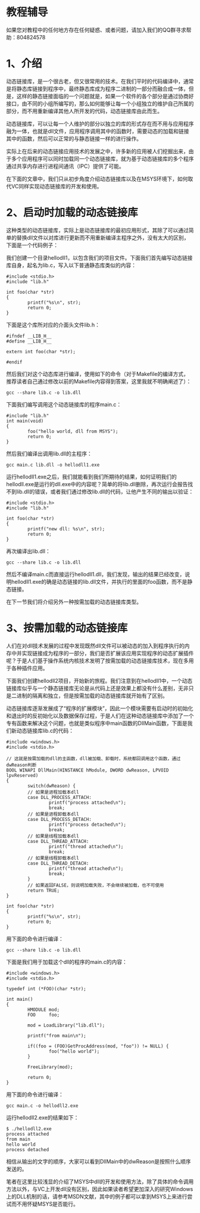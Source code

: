 # 教程辅导 #

如果您对教程中的任何地方存在任何疑惑、或者问题，请加入我们的QQ群寻求帮助：804824578

# 1、介绍 #

动态链接库，是一个很古老，但又很常用的技术。在我们平时的代码编译中，通常是将静态库链接到程序中，最终静态库成为程序二进制的一部分而融合成一体，但是，这样的静态链接面临的一个问题就是，如果一个软件的各个部分是通过协商好接口，由不同的小组所编写的，那么如何能够让每一个小组独立的维护自己所属的部分，而不用重新编译其他人所开发的代码，动态链接库由此而生。

动态链接库，可以让每一个人维护的部分以独立的库的形式存在而不用与应用程序融为一体，也就是dll文件，应用程序调用其中的函数时，需要动态的加载和链接其中的函数，然后可以正常的与静态链接一样的进行操作。

实际上在后来的动态链接应用技术的发展之中，许多新的应用被人们挖掘出来，由于多个应用程序可以同时加载同一个动态链接库，就为基于动态链接库的多个程序通过共享内存进行进程间通讯（IPC）提供了可能。

在下面的文章中，我们只从初步角度介绍动态链接库以及在MSYS环境下，如何取代VC同样实现动态链接库的开发和使用。

# 2、启动时加载的动态链接库 #

这种类型的动态链接库，实际上是动态链接库的最初应用形式，其除了可以通过简单的替换dll文件以对库进行更新而不用重新编译主程序之外，没有太大的区别，下面是一个代码例子：

我们创建一个目录hellodll1，以包含我们的项目文件。下面我们首先编写动态链接库自身，起名为lib.c，写入以下普通静态库类似的内容：
```
#include <stdio.h>
#include "lib.h"

int foo(char *str)
{
        printf("%s\n", str);
        return 0;
}
```

下面是这个库所对应的介面头文件lib.h：
```
#ifndef __LIB_H__
#define __LIB_H__

extern int foo(char *str);

#endif
```

然后我们对这个动态库进行编译，使用如下的命令（对于Makefile的编译方式，推荐读者自己通过修改以前的Makefile内容得到答案，这里我就不明确阐述了）：
```
gcc --share lib.c -o lib.dll
```

下面我们编写调用这个动态链接库的程序main.c：
```
#include "lib.h"
int main(void)
{
        foo("hello world, dll from MSYS");
        return 0;
}
```

然后我们编译出调用lib.dll的主程序：
```
gcc main.c lib.dll -o hellodll1.exe
```

运行hellodll1.exe之后，我们就能看到我们所期待的结果，如何证明我们的hellodll.exe是运行的dll.exe中的内容呢？简单的将lib.dll删除，再次运行会报告找不到lib.dll的错误，或者我们通过修改lib.dll的代码，让他产生不同的输出以验证：
```
#include <stdio.h>
#include "lib.h"

int foo(char *str)
{
        printf("new dll: %s\n", str);
        return 0;
}
```

再次编译出lib.dll：
```
gcc --share lib.c -o lib.dll
```

然后不编译main.c而直接运行hellodll1.dll，我们发现，输出的结果已经改变，说明hellodll1.exe的确是动态链接的lib.dll文件，并执行的里面的foo函数，而不是静态链接。

在下一节我们将介绍另外一种按需加载的动态链接库类型。

# 3、按需加载的动态链接库 #

人们在对dll技术发展的过程中发现既然dll文件可以被动态的加入到程序执行的内存中并实现链接成为程序的一部分，我们是否扩展该应用实现程序的动态扩展插件呢？于是人们基于操作系统内核技术发明了按需加载的动态链接库技术，现在多用于各种插件应用。

下面我们创建hellodll2项目，开始新的旅程。我们注意到在hellodll1中，一个动态链接库似乎与一个静态链接库无论是从代码上还是效果上都没有什么差别，无非只是二进制的隔离和独立，但是按需加载的动态链接库就开始有了区别。

动态链接库逐渐发展成了“程序的扩展模块”，因此一个模块需要有启动时的初始化和退出时的反初始化以及数据保存过程，于是人们在这种动态链接库中添加了一个专有函数来解决这个问题，也就是类似程序中main函数的DllMain函数，下面是我们新动态链接库lib.c的代码：
```
#include <windows.h>
#include <stdio.h>

// 这就是按需加载的dll的主函数，dll被加载、卸载时，系统都回调用这个函数，通过dwReason判断
BOOL WINAPI DllMain(HINSTANCE hModule, DWORD dwReason, LPVOID lpvReserved)
{
        switch(dwReason) {
        // 如果是进程加载本dll
        case DLL_PROCESS_ATTACH:
                printf("process attached\n");
                break;
        // 如果是进程卸载本dll
        case DLL_PROCESS_DETACH:
                printf("process detached\n");
                break;
        // 如果是线程加载本dll
        case DLL_THREAD_ATTACH:
                printf("thread attached\n");
                break;
        // 如果是线程卸载本dll
        case DLL_THREAD_DETACH:
                printf("thread attached\n");
                break;
        }
        // 如果返回FALSE，则说明加载失败，不会继续被加载，也不可使用
        return TRUE;
}

int foo(char *str)
{
        printf("%s\n", str);
        return 0;
}
```

用下面的命令进行编译：
```
gcc --share lib.c -o lib.dll
```

下面是我们用于加载这个dll的程序的main.c的内容：
```
#include <windows.h>
#include <stdio.h>

typedef int (*FOO)(char *str);

int main()
{
        HMODULE mod;
        FOO     foo;

        mod = LoadLibrary("lib.dll");

        printf("from main\n");

        if((foo = (FOO)GetProcAddress(mod, "foo")) != NULL) {
                foo("hello world");
        }

        FreeLibrary(mod);

        return 0;
}
```

用下面的命令进行编译：
```
gcc main.c -o hellodll2.exe
```

运行hellodll2.exe的结果如下：
```
$ ./hellodll2.exe 
process attached
from main
hello world
process detached
```

相信从输出的文字的顺序，大家可以看到DllMain中的dwReason是按照什么顺序发送的。

笔者在这里比较浅显的介绍了MSYS中dll的开发和使用方法，除了具体的命令调用方法以外，与VC上开发dll没有区别，因此如果读者希望更加深入的研究Windows上的DLL机制的话，请参考MSDN文献，其中的例子都可以拿到MSYS上来进行尝试而不用怀疑MSYS是否能行。